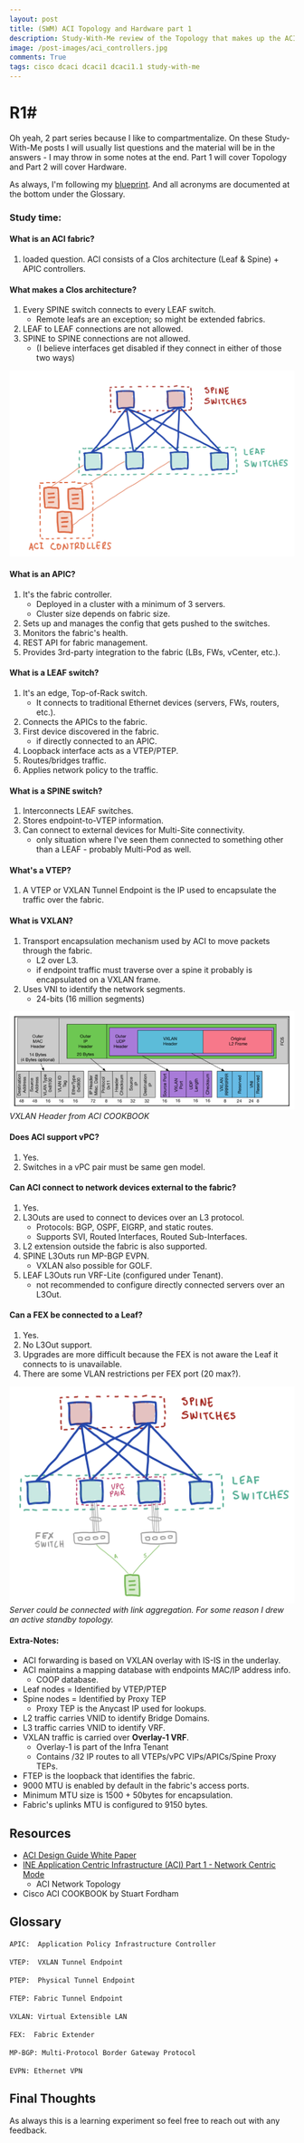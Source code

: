 ```yaml
---
layout: post
title: (SWM) ACI Topology and Hardware part 1
description: Study-With-Me review of the Topology that makes up the ACI fabric. 300-620 DCACI Exam.
image: /post-images/aci_controllers.jpg
comments: True
tags: cisco dcaci dcaci1 dcaci1.1 study-with-me 
---
```

# R1# 

Oh yeah, 2 part series because I like to compartmentalize. On these Study-With-Me posts I will usually list questions and the material will be in the answers - I may throw in some notes at the end. Part 1 will cover Topology and Part 2 will cover Hardware.

As always, I'm following my [blueprint](https://docs.google.com/spreadsheets/d/1MzZJd29mLs6bqZKl-sLRQhsa-ykYdKSBcBFBQ9C8B-0/edit?usp=sharing). And all acronyms are documented at the bottom under the Glossary.

### Study time: 
#### What is an ACI fabric? 
1. loaded question. ACI consists of a Clos architecture (Leaf & Spine) + APIC controllers.

#### What makes a Clos architecture?
1. Every SPINE switch connects to every LEAF switch.
    * Remote leafs are an exception; so might be extended fabrics.
2. LEAF to LEAF connections are not allowed.
3. SPINE to SPINE connections are not allowed.
    * (I believe interfaces get disabled if they connect in either of those two ways)

![ACI Fabric](/post-images/aci_controllers.jpg)

#### What is an APIC?
1. It's the fabric controller.
   * Deployed in a cluster with a minimum of 3 servers.
   * Cluster size depends on fabric size.
2. Sets up and manages the config that gets pushed to the switches.
3. Monitors the fabric's health.
4. REST API for fabric management.
5. Provides 3rd-party integration to the fabric (LBs, FWs, vCenter, etc.).

#### What is a LEAF switch?
1. It's an edge, Top-of-Rack switch.
    * It connects to traditional Ethernet devices (servers, FWs, routers, etc.).
2. Connects the APICs to the fabric.
3. First device discovered in the fabric.
    * if directly connected to an APIC.
4. Loopback interface acts as a VTEP/PTEP.
5. Routes/bridges traffic.
6. Applies network policy to the traffic.

#### What is a SPINE switch? 
1. Interconnects LEAF switches.
2. Stores endpoint-to-VTEP information.
3. Can connect to external devices for Multi-Site connectivity.
    * only situation where I've seen them connected to something other than a LEAF - probably Multi-Pod as well.

#### What's a VTEP?
1. A VTEP or VXLAN Tunnel Endpoint is the IP used to encapsulate the traffic over the fabric.

#### What is VXLAN?
1. Transport encapsulation mechanism used by ACI to move packets through the fabric.
    * L2 over L3.
    * if endpoint traffic must traverse over a spine it probably is encapsulated on a VXLAN frame.
2. Uses VNI to identify the network segments.
    * 24-bits (16 million segments)

![VXLAN Header from ACI COOKBOOK](/post-images/VXLAN-header.png)
*VXLAN Header from ACI COOKBOOK*

#### Does ACI support vPC?
1. Yes.
2. Switches in a vPC pair must be same gen model.

#### Can ACI connect to network devices external to the fabric?
1. Yes.
2. L3Outs are used to connect to devices over an L3 protocol.
    * Protocols: BGP, OSPF, EIGRP, and static routes.
    * Supports SVI, Routed Interfaces, Routed Sub-Interfaces.
3. L2 extension outside the fabric is also supported.
4. SPINE L3Outs run MP-BGP EVPN.
    * VXLAN also possible for GOLF.
5. LEAF L3Outs run VRF-Lite (configured under Tenant).
    * not recommended to configure directly connected servers over an L3Out.

#### Can a FEX be connected to a Leaf?
1.  Yes.
2.  No L3Out support.
3.  Upgrades are more difficult because the FEX is not aware the Leaf it connects to is unavailable.
4.  There are some VLAN restrictions per FEX port (20 max?).

![ACI Fabric](/post-images/aci_fex.jpg)
*Server could be connected with link aggregation. For some reason I drew an active standby topology.*

#### Extra-Notes: 
* ACI forwarding is based on VXLAN overlay with IS-IS in the underlay.
* ACI maintains a mapping database with endpoints MAC/IP address info.
  * COOP database.
* Leaf nodes = Identified by VTEP/PTEP
* Spine nodes = Identified by Proxy TEP
  * Proxy TEP is the Anycast IP used for lookups.
* L2 traffic carries VNID to identify Bridge Domains.
* L3 traffic carries VNID to identify VRF.
* VXLAN traffic is carried over **Overlay-1 VRF**.
  * Overlay-1 is part of the Infra Tenant
  * Contains /32 IP routes to all VTEPs/vPC VIPs/APICs/Spine Proxy TEPs.
* FTEP is the loopback that identifies the fabric.
* 9000 MTU is enabled by default in the fabric's access ports.
* Minimum MTU size is 1500 + 50bytes for encapsulation.
* Fabric's uplinks MTU is configured to 9150 bytes.


## Resources
* [ACI Design Guide White Paper](https://www.cisco.com/c/en/us/solutions/collateral/data-center-virtualization/application-centric-infrastructure/white-paper-c11-737909.html#)
* [INE Application Centric Infrastructure (ACI) Part 1 - Network Centric Mode](https://my.ine.com/course/ine-ccie-dcv2-ns-aci/50caea0a-24bf-4708-8e84-ca8e2fd3d97a)
  * ACI Network Topology
* Cisco ACI COOKBOOK by Stuart Fordham


## Glossary
    APIC:  Application Policy Infrastructure Controller

    VTEP:  VXLAN Tunnel Endpoint

    PTEP:  Physical Tunnel Endpoint

    FTEP: Fabric Tunnel Endpoint

    VXLAN: Virtual Extensible LAN

    FEX:  Fabric Extender

    MP-BGP: Multi-Protocol Border Gateway Protocol

    EVPN: Ethernet VPN 

## Final Thoughts

As always this is a learning experiment so feel free to reach out with any feedback.

